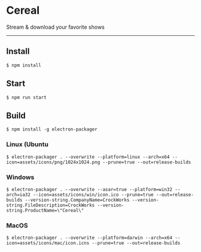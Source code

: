 Cereal
===========

Stream & download your favorite shows

---

## Install
```
$ npm install
```

## Start
```
$ npm run start
```

## Build
```
$ npm install -g electron-packager

```

### Linux (Ubuntu
```
$ electron-packager . --overwrite --platform=linux --arch=x64 --icon=assets/icons/png/1024x1024.png --prune=true --out=release-builds
```

### Windows
```
$ electron-packager . --overwrite --asar=true --platform=win32 --arch=ia32 --icon=assets/icons/win/icon.ico --prune=true --out=release-builds --version-string.CompanyName=CrockWorks --version-string.FileDescription=CrockWorks --version-string.ProductName=\"Cereal\"
```

### MacOS
```
$ electron-packager . --overwrite --platform=darwin --arch=x64 --icon=assets/icons/mac/icon.icns --prune=true --out=release-builds
```

